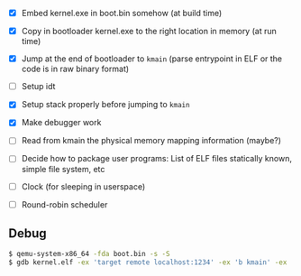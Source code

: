 - [x] Embed kernel.exe in boot.bin somehow (at build time)
- [x] Copy in bootloader kernel.exe to the right location in memory (at run time)
- [x] Jump at the end of bootloader to `kmain` (parse entrypoint in ELF or the code is in raw binary format)
- [ ] Setup idt
- [x] Setup stack properly before jumping to `kmain`
- [x] Make debugger work
- [ ] Read from kmain the physical memory mapping information (maybe?)
- [ ] Decide how to package user programs: List of ELF files statically known, simple file system, etc
- [ ] Clock (for sleeping in userspace)
- [ ] Round-robin scheduler


## Debug

```sh
$ qemu-system-x86_64 -fda boot.bin -s -S
$ gdb kernel.elf -ex 'target remote localhost:1234' -ex 'b kmain' -ex 'c'
``` 

